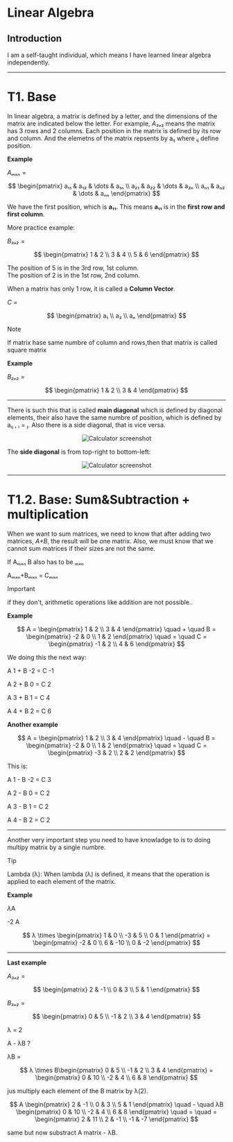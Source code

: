 # Linear Algebra

## Introduction

I am a self-taught individual, which means I have learned linear algebra independently.

---

# T1. Base

In linear algebra, a matrix is defined by a letter, and the dimensions of the matrix are indicated below the letter. For example, *A*₃ₓ₂ means the matrix has 3 rows and 2 columns. Each position in the matrix is defined by its row and column.
And the elemetns of the matrix repsents by aᵢⱼ where ᵢⱼ define position.

**Example**

*Aₘₓₙ* =

$$
\begin{pmatrix}
  a₁₁ & a₁₂ & \dots & a₁ₙ  \\
  a₂₁ & a₂₂ & \dots & a₂ₙ  \\
  aₙ₁ & aₙ₂ & \dots & aₙₙ 
\end{pmatrix}
$$

We have the first position, which is **a₁₁**. This means **a₁₁** is in the **first row and first column**.

More practice example:

*B₃ₓ₂* =

$$
\begin{pmatrix}
  1 & 2  \\
  3 & 4  \\
  5 & 6 
\end{pmatrix}
$$

The position of 5 is in the 3rd row, 1st column.  
The position of 2 is in the 1st row, 2nd column.

When a matrix has only 1 row, it is called a **Column Vector**.

*C* =

$$
\begin{pmatrix}
  a₁ \\
  a₂ \\
  aₙ
\end{pmatrix}
$$



> [!NOTE]  
> If matrix hase same numbre of column and rows,then that matrix is called square matrix
>
>**Example**
>
>*B₂ₓ₂* =
>
>$$
>\begin{pmatrix}
>  1 & 2  \\
>  3 & 4   
>\end{pmatrix}
>$$



---
There is such this that is called **main diagonal** which is defined by diagonal elements, their also have the same numbre of position, which is defined by aᵢⱼ , ᵢ = ⱼ. 
Also there is a side diagonal, that is vice versa. 
<p align="center">
   <img src="https://github.com/user-attachments/assets/fa011eb9-92aa-46f3-9918-ec3e09d4bbee" alt="Calculator screenshot" />
</p>


The **side diagonal** is from top-right to bottom-left:

<p align="center">
   <img src="https://github.com/user-attachments/assets/c50a5ba9-135f-4bab-91e7-a3290871f201" alt="Calculator screenshot" />
</p>

---

# T1.2. Base: Sum&Subtraction + multiplication


When we want to sum matrices, we need to know that after adding two matrices, *A+B*, the result will be one matrix. Also, we must know that we cannot sum matrices if their sizes are not the same.

If Aₘₓₙ B also has to be ₘₓₙ

Aₘₓₙ+Bₘₓₙ = Cₘₓₙ 

> [!IMPORTANT]  
> if they don't, arithmetic operations like addition are not possible..

**Example**

$$
A = \begin{pmatrix}
  1 & 2  \\
  3 & 4   
\end{pmatrix}
\quad + \quad
B = \begin{pmatrix}
  -2 & 0  \\
  1 & 2   
\end{pmatrix}
\quad = \quad
C = \begin{pmatrix}
  -1 & 2  \\
  4 & 6
\end{pmatrix}
$$

We doing this the next way:


A 1 + B -2 = C -1

A 2 + B 0 = C 2 

A 3 + B 1 = C 4

A 4 + B 2 = C 6


**Another example**


$$
A = \begin{pmatrix}
  1 & 2  \\
  3 & 4   
\end{pmatrix}
\quad - \quad
B = \begin{pmatrix}
  -2 & 0  \\
  1 & 2   
\end{pmatrix}
\quad = \quad
C = \begin{pmatrix}
  -3 & 2  \\
  2 & 2
\end{pmatrix}
$$

This is:

A 1 - B -2 = C 3

A 2 - B 0 = C 2

A 3 - B 1 = C 2

A 4 - B 2 = C 2 

--- 

Another very important step you need to have knowladge to is to doing multipy matrix by a single numbre.

> [!TIP]
> Lambda (λ): When lambda (λ) is defined, it means that the operation is applied to each element of the matrix.

**Example**

*λ*A

-2 А

$$
λ \times \begin{pmatrix}
    1 & 0 \\
    -3 & 5 \\
    0 & 1
\end{pmatrix}
= \begin{pmatrix}
    -2 & 0 \\
    6 & -10 \\
    0 & -2
\end{pmatrix}
$$

---

**Last example**

*A₃ₓ₂* =

$$
\begin{pmatrix}
  2 & -1  \\
  0 & 3  \\
  5 & 1 
\end{pmatrix}
$$

*B₃ₓ₂* =

$$
\begin{pmatrix}
  0 & 5  \\
  -1 & 2  \\
  3 & 4 
\end{pmatrix}
$$

λ = 2

A - λB ?



λB = 


$$
λ \times B\begin{pmatrix}
    0 & 5 \\
    -1 & 2 \\
    3 & 4
\end{pmatrix}
= \begin{pmatrix}
    0 & 10 \\
    -2 & 4 \\
    6 & 8
\end{pmatrix}
$$

jus multiply each element of the B matrix by λ(2).



$$
A \begin{pmatrix}
  2 & -1  \\
  0 & 3  \\
  5 & 1 
\end{pmatrix}
\quad - \quad
λB \begin{pmatrix}
    0 & 10 \\
    -2 & 4 \\
    6 & 8
\end{pmatrix}
\quad = \quad
 = \begin{pmatrix}
    2 & 11 \\
    2 & -1 \\
    -1 & -7
\end{pmatrix}
$$

same but now substract A matrix - λB.
